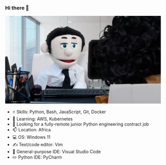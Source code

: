 ### Hi there 👋

<!--
**devaminb/devaminb** is a ✨ _special_ ✨ repository because its `README.md` (this file) appears on your GitHub profile.

Here are some ideas to get you started:

- 🔭 I’m currently working on ...
- 🌱 I’m currently learning ...
- 👯 I’m looking to collaborate on ...
- 🤔 I’m looking for help with ...
- 💬 Ask me about ...
- 📫 How to reach me: ...
- 😄 Pronouns: ...
- ⚡ Fun fact: ...
-->

![](i-need-a-job.webp?raw=true)

- ⚡ Skills: Python, Bash, JavaScript, Git, Docker
- 🌱 Learning: AWS, Kubernetes
- 🤔 Looking for a fully-remote junior Python engineering contract job
- 📫 Location: Africa
- 💻 OS: Windows 11
- ✍️ Text/code editor: Vim
- 📝 General-purpose IDE: Visual Studio Code
- ✏️ Python IDE: PyCharm
